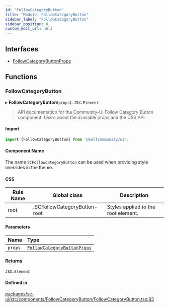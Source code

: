 ```yaml
---
id: "FollowCategoryButton"
title: "Module: FollowCategoryButton"
sidebar_label: "FollowCategoryButton"
sidebar_position: 0
custom_edit_url: null
---
```


## Interfaces

- [FollowCategoryButtonProps](../interfaces/FollowCategoryButton.FollowCategoryButtonProps.md)

## Functions

### FollowCategoryButton

▸ **FollowCategoryButton**(`props`): `JSX.Element`

> API documentation for the Community-UI Follow Category Button component. Learn about the available props and the CSS API.

#### Import

```jsx
import {FollowCategoryButton} from '@selfcommunity/ui';
```

#### Component Name

The name `SCFollowCategoryButton` can be used when providing style overrides in the theme.

#### CSS

|Rule Name|Global class|Description|
|---|---|---|
|root|.SCFollowCategoryButton-root|Styles applied to the root element.|

#### Parameters

| Name | Type |
| :------ | :------ |
| `props` | [`FollowCategoryButtonProps`](../interfaces/FollowCategoryButton.FollowCategoryButtonProps.md) |

#### Returns

`JSX.Element`

#### Defined in

[packages/sc-ui/src/components/FollowCategoryButton/FollowCategoryButton.tsx:83](https://github.com/selfcommunity/community-ui/blob/de7e3c8/packages/sc-ui/src/components/FollowCategoryButton/FollowCategoryButton.tsx#L83)
